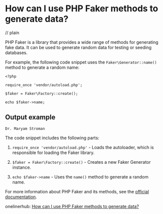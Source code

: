# How can I use PHP Faker methods to generate data?
// plain

PHP Faker is a library that provides a wide range of methods for generating fake data. It can be used to generate random data for testing or seeding databases.

For example, the following code snippet uses the `Faker\Generator::name()` method to generate a random name:

```
<?php

require_once 'vendor/autoload.php';

$faker = Faker\Factory::create();

echo $faker->name;

```

## Output example

```
Dr. Maryam Stroman
```

The code snippet includes the following parts:

1. `require_once 'vendor/autoload.php'` - Loads the autoloader, which is responsible for loading the Faker library.

2. `$faker = Faker\Factory::create()` - Creates a new Faker Generator instance.

3. `echo $faker->name` - Uses the `name()` method to generate a random name.

For more information about PHP Faker and its methods, see the [official documentation](https://github.com/fzaninotto/Faker).

onelinerhub: [How can I use PHP Faker methods to generate data?](https://onelinerhub.com/php-faker/how-can-i-use-php-faker-methods-to-generate-data)